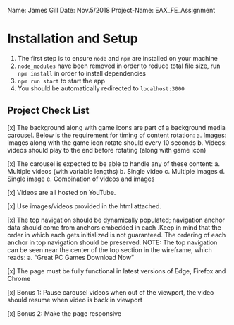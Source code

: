 Name: James Gill
Date: Nov.5/2018
Project-Name: EAX_FE_Assignment

# Installation and Setup
1. The first step is to ensure `node` and `npm` are installed on your machine
2. `node_modules` have been removed in order to reduce total file size, run `npm install` in order to install dependencies
3. `npm run start` to start the app
4. You should be automatically redirected to `localhost:3000`


## Project Check List
[x] The background along with game icons are part of a background media carousel. Below is the requirement for timing of content rotation:
a. Images: images along with the game icon rotate should every 10 seconds
b. Videos: videos should play to the end before rotating (along with game icon)

[x] The carousel is expected to be able to handle any of these content:
a.	Multiple videos (with variable lengths)
b.	Single video
c.	Multiple images
d.	Single image
e.	Combination of videos and images

[x]	Videos are all hosted on YouTube.

[x]	Use images/videos provided in the html attached.

[x]	The top navigation should be dynamically populated; navigation anchor data should come from anchors <about-navigation-anchor> embedded in each <about-section>.Keep in mind that the order in which each <about-navigation-anchor> gets initialized is not guaranteed. The ordering of each anchor in top navigation should be preserved. NOTE: The top navigation can be seen near the center of the top section in the wireframe, which reads:
a.	“Great PC Games                            Download Now”

[x]	The page must be fully functional in latest versions of Edge, Firefox and Chrome

[x]  Bonus 1: Pause carousel videos when out of the viewport, the video should resume when video is back in viewport

[x]	Bonus 2: Make the page responsive
